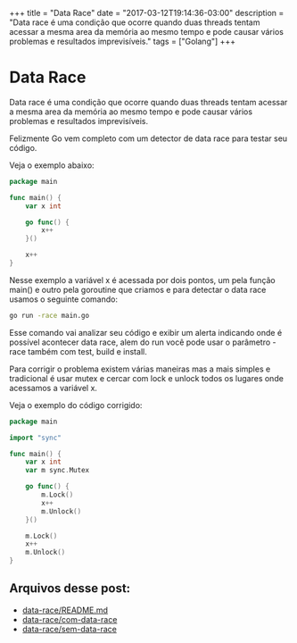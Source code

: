 +++
title = "Data Race"
date = "2017-03-12T19:14:36-03:00"
description = "Data race é uma condição que ocorre quando duas threads tentam acessar a mesma area da memória ao mesmo tempo e pode causar vários problemas e resultados imprevisíveis."
tags = ["Golang"]
+++

# Data Race

Data race é uma condição que ocorre quando duas threads tentam acessar a mesma area da memória ao mesmo tempo e pode causar vários problemas e resultados imprevisíveis.

Felizmente Go vem completo com um detector de data race para testar seu código.

Veja o exemplo abaixo:

```go
package main

func main() {
	var x int

	go func() {
		x++
	}()

	x++
}

```

Nesse exemplo a variável x é acessada por dois pontos, um pela função main() e outro pela goroutine que criamos e para detectar o data race usamos o seguinte comando:

```sh
go run -race main.go
```

Esse comando vai analizar seu código e exibir um alerta indicando onde é possível acontecer data race, alem do run você pode usar o parâmetro -race também com test, build e install.

Para corrigir o problema existem várias maneiras mas a mais simples e tradicional é usar mutex e cercar com lock e unlock todos os lugares onde acessamos a variável x.

Veja o exemplo do código corrigido:

```go
package main

import "sync"

func main() {
	var x int
	var m sync.Mutex

	go func() {
		m.Lock()
		x++
		m.Unlock()
	}()

	m.Lock()
	x++
	m.Unlock()
}
```

## Arquivos desse post:

- [data-race/README.md](https://github.com/go-br/estudos/blob/master/data-race/README.md)
- [data-race/com-data-race](https://github.com/go-br/estudos/blob/master/data-race/com-data-race)
- [data-race/sem-data-race](https://github.com/go-br/estudos/blob/master/data-race/sem-data-race)
